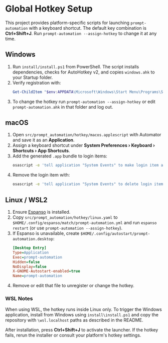 # Global Hotkey Setup

This project provides platform-specific scripts for launching `prompt-automation` with a keyboard shortcut.
The default key combination is **Ctrl+Shift+J**. Run `prompt-automation --assign-hotkey` to change it at any time.

## Windows
1. Run `install/install.ps1` from PowerShell. The script installs dependencies, checks for AutoHotkey v2, and copies `windows.ahk` to your Startup folder.
2. Verify registration with:
   ```powershell
   Get-ChildItem "$env:APPDATA\Microsoft\Windows\Start Menu\Programs\Startup" | Where-Object Name -eq 'prompt-automation.ahk'
   ```
3. To change the hotkey run `prompt-automation --assign-hotkey` or edit `prompt-automation.ahk` in that folder and log out.

## macOS
1. Open `src/prompt_automation/hotkey/macos.applescript` with Automator and save it as an **Application**.
2. Assign a keyboard shortcut under **System Preferences › Keyboard › Shortcuts › App Shortcuts**.
3. Add the generated `.app` bundle to login items:
   ```bash
   osascript -e 'tell application "System Events" to make login item at end with properties {path:"/path/to/prompt-automation.app", hidden:false}'
   ```
4. Remove the login item with:
   ```bash
   osascript -e 'tell application "System Events" to delete login item "prompt-automation"'
   ```

## Linux / WSL2
1. Ensure [Espanso](https://espanso.org) is installed.
2. Copy `src/prompt_automation/hotkey/linux.yaml` to `$HOME/.config/espanso/match/prompt-automation.yml` and run `espanso restart` (or use `prompt-automation --assign-hotkey`).
3. If Espanso is unavailable, create `$HOME/.config/autostart/prompt-automation.desktop`:
   ```ini
   [Desktop Entry]
   Type=Application
   Exec=prompt-automation
   Hidden=false
   NoDisplay=false
   X-GNOME-Autostart-enabled=true
   Name=prompt-automation
   ```
4. Remove or edit that file to unregister or change the hotkey.

### WSL Notes

When using WSL, the hotkey runs inside Linux only. To trigger the Windows
application, install from Windows using `install\install.ps1` and copy the
repository with `\wsl.localhost` paths as described in the README.

After installation, press **Ctrl+Shift+J** to activate the launcher. If the hotkey fails, rerun the installer or consult your platform's hotkey settings.
